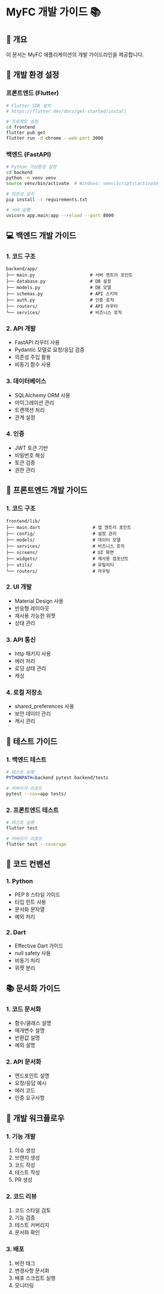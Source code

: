 # MyFC 개발 가이드 📚

## 📖 개요
이 문서는 MyFC 애플리케이션의 개발 가이드라인을 제공합니다.

## 🎯 개발 환경 설정

### 프론트엔드 (Flutter)
```bash
# Flutter SDK 설치
# https://flutter.dev/docs/get-started/install

# 프로젝트 설정
cd frontend
flutter pub get
flutter run -d chrome --web-port 3000
```

### 백엔드 (FastAPI)
```bash
# Python 가상환경 설정
cd backend
python -m venv venv
source venv/bin/activate  # Windows: venv\Scripts\activate

# 의존성 설치
pip install -r requirements.txt

# 서버 실행
uvicorn app.main:app --reload --port 8000
```

## 💻 백엔드 개발 가이드

### 1. 코드 구조
```
backend/app/
├── main.py                     # 서버 엔트리 포인트
├── database.py                 # DB 설정
├── models.py                   # DB 모델
├── schemas.py                  # API 스키마
├── auth.py                     # 인증 로직
├── routers/                    # API 라우터
└── services/                   # 비즈니스 로직
```

### 2. API 개발
- FastAPI 라우터 사용
- Pydantic 모델로 요청/응답 검증
- 의존성 주입 활용
- 비동기 함수 사용

### 3. 데이터베이스
- SQLAlchemy ORM 사용
- 마이그레이션 관리
- 트랜잭션 처리
- 관계 설정

### 4. 인증
- JWT 토큰 기반
- 비밀번호 해싱
- 토큰 검증
- 권한 관리

## 📱 프론트엔드 개발 가이드

### 1. 코드 구조
```
frontend/lib/
├── main.dart                    # 앱 엔트리 포인트
├── config/                      # 설정 관리
├── models/                      # 데이터 모델
├── services/                    # 비즈니스 로직
├── screens/                     # UI 화면
├── widgets/                     # 재사용 컴포넌트
├── utils/                       # 유틸리티
└── routers/                     # 라우팅
```

### 2. UI 개발
- Material Design 사용
- 반응형 레이아웃
- 재사용 가능한 위젯
- 상태 관리

### 3. API 통신
- http 패키지 사용
- 에러 처리
- 로딩 상태 관리
- 캐싱

### 4. 로컬 저장소
- shared_preferences 사용
- 보안 데이터 관리
- 캐시 관리

## 🧪 테스트 가이드

### 1. 백엔드 테스트
```bash
# 테스트 실행
PYTHONPATH=backend pytest backend/tests

# 커버리지 리포트
pytest --cov=app tests/
```

### 2. 프론트엔드 테스트
```bash
# 테스트 실행
flutter test

# 커버리지 리포트
flutter test --coverage
```

## 📝 코드 컨벤션

### 1. Python
- PEP 8 스타일 가이드
- 타입 힌트 사용
- 문서화 문자열
- 예외 처리

### 2. Dart
- Effective Dart 가이드
- null safety 사용
- 비동기 처리
- 위젯 분리

## 📚 문서화 가이드

### 1. 코드 문서화
- 함수/클래스 설명
- 매개변수 설명
- 반환값 설명
- 예외 설명

### 2. API 문서화
- 엔드포인트 설명
- 요청/응답 예시
- 에러 코드
- 인증 요구사항

## 🔄 개발 워크플로우

### 1. 기능 개발
1. 이슈 생성
2. 브랜치 생성
3. 코드 작성
4. 테스트 작성
5. PR 생성

### 2. 코드 리뷰
1. 코드 스타일 검토
2. 기능 검증
3. 테스트 커버리지
4. 문서화 확인

### 3. 배포
1. 버전 태그
2. 변경사항 문서화
3. 배포 스크립트 실행
4. 모니터링 